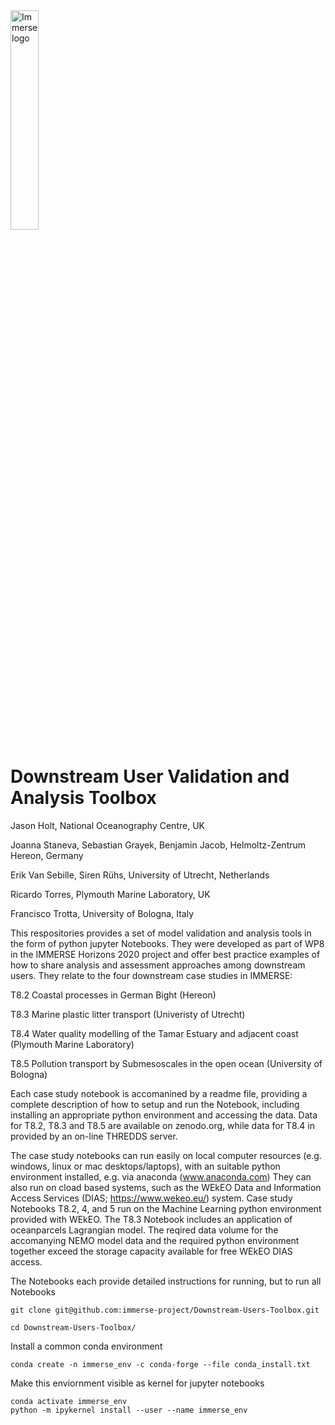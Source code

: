 
<div class="row">
  <div class="column">
   <img src="https://immerse-ocean.eu/img/headers/immerse-header-logo.png"
     alt="Immerse logo"
     style="width:30%" />
  </div>

# Downstream User Validation and Analysis Toolbox
Jason Holt, National Oceanography Centre, UK

Joanna Staneva, Sebastian Grayek, Benjamin Jacob, Helmoltz-Zentrum Hereon, Germany

Erik Van Sebille, Siren Rühs, University of Utrecht, Netherlands

Ricardo Torres, Plymouth Marine Laboratory, UK

Francisco Trotta, University of Bologna, Italy

This respositories provides a set of model validation and analysis tools in the form of python jupyter Notebooks.
They were developed as part of WP8 in the IMMERSE Horizons 2020 project and offer best practice examples of how to
share analysis and assessment approaches among downstream users. They relate to the four downstream case studies in IMMERSE:

T8.2 Coastal processes in German Bight (Hereon) 

T8.3 Marine plastic litter transport (Univeristy of Utrecht)

T8.4 Water quality modelling of the Tamar Estuary and adjacent coast (Plymouth Marine Laboratory)

T8.5 Pollution transport by Submesoscales in the open ocean (University of Bologna)

Each case study notebook is accomanined by a readme file, providing a complete description of how to setup and run the Notebook,
including installing an appropriate python environment and accessing the data. Data for T8.2, T8.3 and T8.5 are available on zenodo.org, while data for T8.4 in provided by an on-line THREDDS server. 

The case study notebooks can run easily on local computer resources (e.g. windows, linux or mac desktops/laptops), with an suitable python environment installed, e.g. via anaconda (www.anaconda.com) They can also run on cload based systems, such as the WEkEO Data and Information Access Services (DIAS; https://www.wekeo.eu/) system. Case study Notebooks T8.2, 4, and 5 run on the Machine Learning python environment provided with WEkEO. The T8.3 Notebook includes an application of oceanparcels Lagrangian model. The reqired data volume for the accomanying NEMO model data and the required python environment together exceed the storage capacity available for free WEkEO DIAS access.

The Notebooks each provide detailed instructions for running, but to run all Notebooks
```
git clone git@github.com:immerse-project/Downstream-Users-Toolbox.git

cd Downstream-Users-Toolbox/
```
Install a common conda environment
```
conda create -n immerse_env -c conda-forge --file conda_install.txt
```
Make this enviornment visible as kernel for jupyter notebooks
```
conda activate immerse_env
python -m ipykernel install --user --name immerse_env 

```




